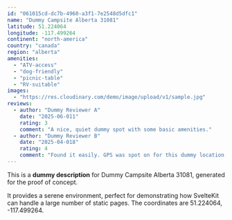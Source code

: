 ```yaml
---
id: "061015cd-dc7b-4960-a3f1-7e2548d5dfc1"
name: "Dummy Campsite Alberta 31081"
latitude: 51.224064
longitude: -117.499264
continent: "north-america"
country: "canada"
region: "alberta"
amenities:
  - "ATV-access"
  - "dog-friendly"
  - "picnic-table"
  - "RV-suitable"
images:
  - "https://res.cloudinary.com/demo/image/upload/v1/sample.jpg"
reviews:
  - author: "Dummy Reviewer A"
    date: "2025-06-011"
    rating: 3
    comment: "A nice, quiet dummy spot with some basic amenities."
  - author: "Dummy Reviewer B"
    date: "2025-04-018"
    rating: 4
    comment: "Found it easily. GPS was spot on for this dummy location."
---
```


This is a **dummy description** for Dummy Campsite Alberta 31081, generated for the proof of concept.

It provides a serene environment, perfect for demonstrating how SvelteKit can handle a large number of static pages. The coordinates are 51.224064, -117.499264.
